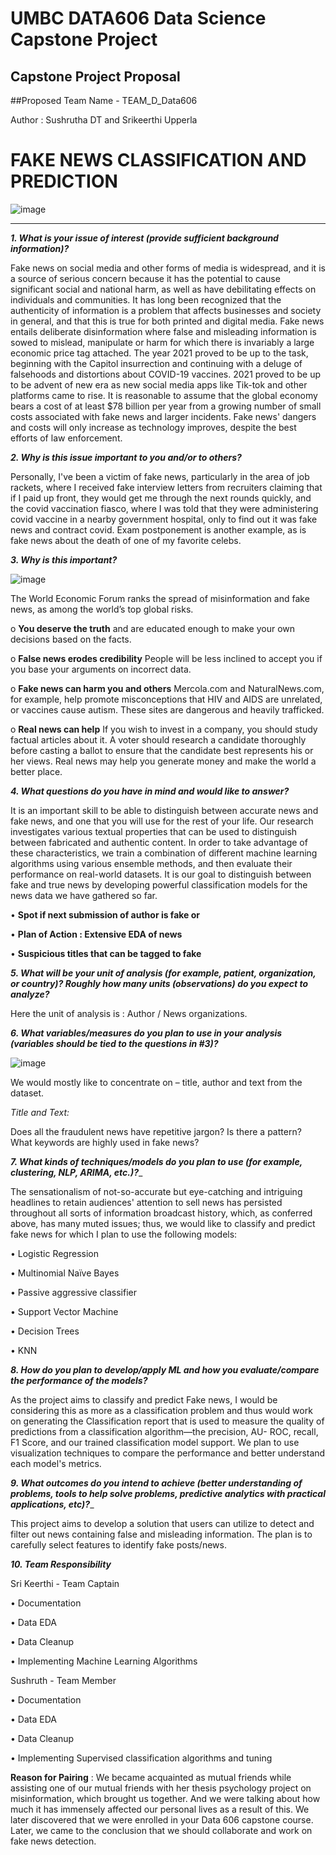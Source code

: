 # UMBC DATA606 Data Science Capstone Project

## Capstone Project Proposal

##Proposed Team Name - TEAM_D_Data606

Author : Sushrutha DT and Srikeerthi Upperla 

# FAKE NEWS CLASSIFICATION AND PREDICTION

![image](https://user-images.githubusercontent.com/98927072/153283455-74b6119b-51b2-4c09-a95c-f961c636b736.png)


-------------------------------------------------------------------------------------------------------------------------------------------------------------

_**1.	What is your issue of interest (provide sufficient background information)?**_

Fake news on social media and other forms of media is widespread, and it is a source of serious concern because it has the potential to cause significant social and national harm, as well as have debilitating effects on individuals and communities. It has long been recognized that the authenticity of information is a problem that affects businesses and society in general, and that this is true for both printed and digital media. Fake news entails deliberate disinformation where false and misleading information is sowed to mislead, manipulate or harm for which there is invariably a large economic price tag attached. The year 2021 proved to be up to the task, beginning with the Capitol insurrection and continuing with a deluge of falsehoods and distortions about COVID-19 vaccines. 2021 proved to be up to be advent of new era as new social media apps like Tik-tok and other platforms came to rise. It is reasonable to assume that the global economy bears a cost of at least $78 billion per year from a growing number of small costs associated with fake news and larger incidents. Fake news' dangers and costs will only increase as technology improves, despite the best efforts of law enforcement.


_**2.	Why is this issue important to you and/or to others?**_

Personally, I've been a victim of fake news, particularly in the area of job rackets, where I received fake interview letters from recruiters claiming that if I paid up front, they would get me through the next rounds quickly, and the covid vaccination fiasco, where I was told that they were administering covid vaccine in a nearby government hospital, only to find out it was fake news and contract covid. Exam postponement is another example, as is fake news about the death of one of my favorite celebs.




_**3.	Why is this important?**_

![image](https://user-images.githubusercontent.com/98927072/153283392-e9994172-1419-4541-9dc6-e5da6ef6f510.png)

The World Economic Forum ranks the spread of misinformation and fake news, as among the world’s top global risks. 
 
   o	**You deserve the truth** and are educated enough to make your own decisions based on the facts. 

   o	**False news erodes credibility** People will be less inclined to accept you if you base your arguments on incorrect data.

   o	**Fake news can harm you and others** Mercola.com and NaturalNews.com, for example, help promote misconceptions that HIV and AIDS are unrelated, or vaccines cause autism. These sites are dangerous and heavily trafficked.

   o	**Real news can help** If you wish to invest in a company, you should study factual articles about it. A voter should research a candidate thoroughly before casting a ballot to ensure that the candidate best represents his or her views. Real news may help you generate money and make the world a better place.




_**4.	What questions do you have in mind and would like to answer?**_

It is an important skill to be able to distinguish between accurate news and fake news, and one that you will use for the rest of your life. Our research investigates various textual properties that can be used to distinguish between fabricated and authentic content. In order to take advantage of these characteristics, we train a combination of different machine learning algorithms using various ensemble methods, and then evaluate their performance on real-world datasets. It is our goal to distinguish between fake and true news by developing powerful classification models for the news data we have gathered so far. 

•	**Spot if next submission of author is fake or**

•	**Plan of Action : Extensive EDA of news**

•	**Suspicious titles that can be tagged to fake** 




_**5.	What will be your unit of analysis (for example, patient, organization, or country)? Roughly how many units (observations) do you expect to analyze?**_

Here the unit of analysis is : Author / News organizations. 




_**6.	What variables/measures do you plan to use in your analysis (variables should be tied to the questions in #3)?**_

![image](https://user-images.githubusercontent.com/98927072/153284147-31b435f7-b2a2-4b44-8505-f91a156f7967.png)

We would mostly like to concentrate on – title, author and text from the dataset. 

_Title and Text:_ 

Does all the fraudulent news have repetitive jargon? Is there a pattern? 
What keywords are highly used in fake news?




_**7.	What kinds of techniques/models do you plan to use (for example, clustering, NLP, ARIMA, etc.)?**__

The sensationalism of not-so-accurate but eye-catching and intriguing headlines to retain audiences' attention to sell news has persisted throughout all sorts of information broadcast history, which, as conferred above, has many muted issues; thus, we would like to classify and predict fake news for which I plan to use the following models:

•	Logistic Regression


•	Multinomial Naïve Bayes


•	Passive aggressive classifier 


•	Support Vector Machine


•	Decision Trees


•	KNN



_**8.	How do you plan to develop/apply ML and how you evaluate/compare the performance of the models?**_

As the project aims to classify and predict Fake news, I would be considering this as more as a classification problem and thus would work on generating the Classification report that is used to measure the quality of predictions from a classification algorithm—the precision, AU- ROC, recall, F1 Score, and our trained classification model support. We plan to use visualization techniques to compare the performance and better understand each model's metrics.



_**9.	What outcomes do you intend to achieve (better understanding of problems, tools to help solve problems, predictive analytics with practical applications, etc)?**__

This project aims to develop a solution that users can utilize to detect and filter out news containing false and misleading information. The plan is to carefully select features to identify fake posts/news.



_**10.	Team Responsibility**_


Sri Keerthi - Team Captain

•	 Documentation

•	 Data EDA

•	 Data Cleanup

•	 Implementing Machine Learning Algorithms


Sushruth - Team Member

•	 Documentation

•	 Data EDA

•	 Data Cleanup

•	 Implementing Supervised classification algorithms and tuning 


**Reason for Pairing** : 
We became acquainted as mutual friends while assisting one of our mutual friends with her thesis psychology project on misinformation, which brought us together. And we were talking about how much it has immensely affected our personal lives as a result of this. We later discovered that we were enrolled in your Data 606 capstone course. Later, we came to the conclusion that we should collaborate and work on fake news detection.


